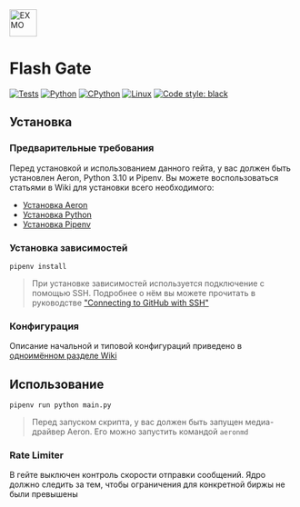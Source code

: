 <a href="https://exmo.me">
    <img alt="EXMO" height="48" src="https://user-images.githubusercontent.com/44947427/175785584-6c573ba3-98f2-4942-9c2b-ebb03c963ca3.svg">
</a>

# Flash Gate

[![Tests](https://github.com/RoboTradeCode/flash-gate/actions/workflows/tests.yml/badge.svg)](https://github.com/RoboTradeCode/flash-gate/actions/workflows/tests.yml)
[![Python](https://img.shields.io/badge/python-3.10-blue)](https://www.python.org)
[![CPython](https://img.shields.io/badge/implementation-cpython-blue)](https://github.com/python/cpython)
[![Linux](https://img.shields.io/badge/platform-linux-lightgrey)](https://ru.wikipedia.org/wiki/Linux)
[![Code style: black](https://img.shields.io/badge/code%20style-black-000000.svg)](https://github.com/psf/black)

## Установка

### Предварительные требования

Перед установкой и использованием данного гейта, у вас должен быть установлен Aeron, Python 3.10 и Pipenv. Вы можете
воспользоваться статьями в Wiki для установки всего необходимого:

- [Установка Aeron](https://github.com/RoboTradeCode/gate-okx-python/wiki/Установка-Aeron)
- [Установка Python](https://github.com/RoboTradeCode/gate-okx-python/wiki/Установка-Python)
- [Установка Pipenv](https://github.com/RoboTradeCode/gate-okx-python/wiki/Установка-Pipenv)

### Установка зависимостей

```shell
pipenv install
```

> При установке зависимостей используется подключение с помощью SSH. Подробнее о нём вы можете прочитать в
> руководстве ["Connecting to GitHub with SSH"](https://docs.github.com/en/authentication/connecting-to-github-with-ssh)

### Конфигурация

Описание начальной и типовой конфигураций приведено
в [одноимённом разделе Wiki](https://github.com/RoboTradeCode/gate-okx-python/wiki/Конфигурация)

## Использование

```shell
pipenv run python main.py
```

> Перед запуском скрипта, у вас должен быть запущен медиа-драйвер Aeron. Его можно запустить командой `aeronmd`

### Rate Limiter

В гейте выключен контроль скорости отправки сообщений. Ядро должно следить за тем, чтобы
ограничения для конкретной биржы не были превышены

